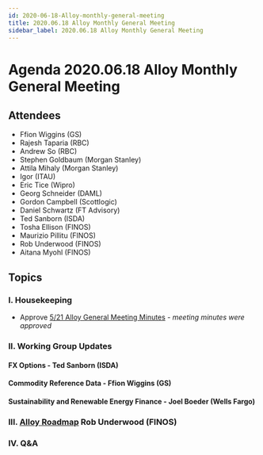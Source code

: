 ```yaml
---
id: 2020-06-18-Alloy-monthly-general-meeting
title: 2020.06.18 Alloy Monthly General Meeting
sidebar_label: 2020.06.18 Alloy Monthly General Meeting
---
```


# Agenda 2020.06.18 Alloy Monthly General Meeting

## Attendees
* Ffion Wiggins (GS)
* Rajesh Taparia (RBC)
* Andrew So (RBC)
* Stephen Goldbaum (Morgan Stanley)
* Attila Mihaly (Morgan Stanley)
* Igor (ITAU)
* Eric Tice (Wipro)
* Georg Schneider (DAML)
* Gordon Campbell (Scottlogic)
* Daniel Schwartz (FT Advisory)
* Ted Sanborn (ISDA)
* Tosha Ellison (FINOS)
* Maurizio Pillitu (FINOS)
* Rob Underwood (FINOS)
* Aitana Myohl (FINOS)

## Topics

### I. Housekeeping
* Approve [5/21 Alloy General Meeting Minutes](https://github.com/finos/alloy/blob/master/meeting-minutes/general-meeting/2020.5.21-general-meeting.md) - _meeting minutes were approved_

### II. Working Group Updates

#### FX Options - Ted Sanborn (ISDA)

#### Commodity Reference Data - Ffion Wiggins (GS)

#### Sustainability and Renewable Energy Finance - Joel Boeder (Wells Fargo)

### III. [Alloy Roadmap](https://alloy.finos.org/docs/roadmap) Rob Underwood (FINOS)

### IV. Q&A

